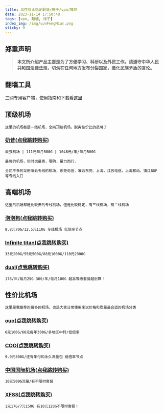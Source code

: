 ```yaml
---
title: 高性价比稳定翻墙/梯子/vpn/推荐
date: 2023-11-14 17:50:48
tags: [vpn, 翻墙, 梯子]
index_img: /img/vpnFengMian.png
sticky: 9
---
```

## 郑重声明
> **本文所介绍产品主要是为了方便学习、科研以及外贸工作。请遵守中华人民共和国法律法规，切勿在任何地方发布分裂国家，激化民族矛盾的言论。**



## 翻墙工具
三网专用客户端，使用指南和下载看[这里](https://www.helptally.com/)


## 顶级机场
    这里的机场都是一线机场，全网顶级机场。脱离性价比的范畴了
### [奶昔(点我跳转购买)](https://nxboom.com/signupbyemail.aspx?MemberCode=eb16ec7b409644d58cbb00e466f6e60920231115103219)
    最强机场 | 111元每月500G | 1048元/年/每月500G

    最强的机场，同时也最贵，限购，量力而行，

    全网不多的采用唯云专线的机场，东莞电信，唯云东莞、上海，江苏电信，上海移动，镇江BGP等专线入口

## 高端机场
    这里的机场都是比较贵的专线机场，但是比较稳定，有三线机场，有二线机场  

### [泡泡狗(点我跳转购买)](https://iepl.io/#/register?code=HcSaDpBw)
    8.8元70G/12.5元110G 专线机场 低倍率节点

### [Infinite titan(点我跳转购买)](https://eleme.pro/auth/register?code=EqmJD7uDE7)
    33元200G/55元500G/88元1000G/110元2000G

### [dual(点我跳转购买)](https://dashsrc.dualnet.io/#/register?code=4sDTnoRf)
    178/年/每月25G 300/年/每月100G 越高等级套餐越划算！

[//]: # (### [bitz&#40;点我跳转购买&#41;]&#40;https://as.getbitzapp.com/#/register?code=wCwPCKtB&#41;)

[//]: # (    69.99元/季/每月80G 199.9元/季/每月1T IEPL/IPLC顶级专线)

[//]: # ()
[//]: # (### [闪电&#40;点我跳转购买&#41;]&#40;https://58sd.net/#/register?code=BGS9BGTW&#41;)

[//]: # (    10元320G、15元500G 单线程限速百兆机场)

[//]: # ()
[//]: # (### [飞鸟机场&#40;点我跳转购买&#41;]&#40;https://fbaff01.flyb-aff01.com/auth/register?code=AbSi&#41;)

[//]: # (    15元100G/30元200G 流媒体/chatgpt)

[//]: # ()
[//]: # (### [西部数据&#40;点我跳转购买&#41;]&#40;https://fuqing.ch/aff.php?aff=5732&#41;)

[//]: # (    IEPL专线 20元200G/120元三个月每月400G)

## 性价比机场
    这里是我推荐的最多的机场，也是大家日常使用来说价格和质量最合适的机场分类


### [ouo(点我跳转购买)](https://ouonetwork.b-cdn.net/reguser?aff=zcRMWT6C)
    6元100G/66元每年300G/多地区中转/低倍率

### [COO(点我跳转购买)](https://web.coo.wiki/#/register?code=gS3OLmaI)
    9.9元300G/还有年付和永久流量包 低倍率节点

### [中国国际机场(点我跳转购买)](https://wget.moe#/register?code=XjkHU7SW)
    10元500G流量/有不限时套餐

### [XFSS(点我跳转购买)](https://xfltd.org/#/register?code=8qca1mJ1)
    1元17G/7元150G 有10元120G不限时套餐！

[//]: # (### [次元云&#40;点我跳转购买&#41;]&#40;https://ciyy.cc/index.php#/register?code=xVJrDyXw&#41;)

[//]: # (    10元128G/15元256G 不限时3元25G 有0.5倍率节点)

[//]: # ()
[//]: # (### [火麒麟&#40;点我跳转购买&#41;]&#40;https://www.okyrin.com/#/register?code=gQD2TPsF&#41;)

[//]: # (    5元50G/10元100G 九折优惠)

[//]: # ()
[//]: # (### [CoffeeCloud&#40;点我跳转购买&#41;]&#40;https://portal.coffeecloud.top/#/register?code=582od6nl&#41;)

[//]: # (    10元130G/20元300G 长期稳定机场)

[//]: # ()
[//]: # (### [涩龙云&#40;点我跳转购买&#41;]&#40;https://www.selom.xyz/#/register?code=pfjHBzJT&#41;)

[//]: # (    10元160G/20元400G/广州移动中转 0.6倍率)

[//]: # (    暂时恢复了不少线路，做免流起家的，现在免流和中转速度都不错)

[//]: # ()
[//]: # (### [追风岛&#40;点我跳转购买&#41;]&#40;https://www.zhuifengdao.org/auth/register?code=0VK7&#41;)

[//]: # (    19元1000G 中转机场)

[//]: # ()
[//]: # (### [奇异之旅&#40;点我跳转购买&#41;]&#40;https://www.q1cloud.me/aff.php?aff=12988&#41;)

[//]: # (    10元1024G/20元2048G 6年老机场 节点超级多)


